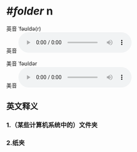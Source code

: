 # ***\#folder*** n
英音 ˈfəʊldə(r)  
英音
<audio src="./media/folder1_AAC.aac" controls="controls"></audio>

美音 ˈfəʊldər  
美音
<audio src="./media/folder2_AAC.aac" controls="controls"></audio>



  

英文释义
---
### 1.**（某些计算机系统中的）文件夹**  

### 2.**纸夹**  


